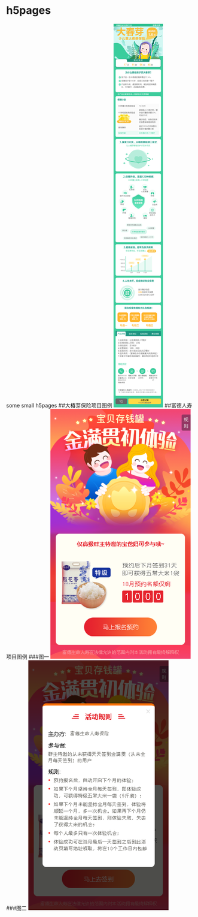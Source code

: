# h5pages
some small h5pages
##大椿芽保险项目图例
![](https://github.com/sizhousama/h5pages/raw/master/egimg/eg1.png)
##富德人寿项目图例
###图一
![](https://github.com/sizhousama/h5pages/raw/master/egimg/eg2.png)
###图二
![](https://github.com/sizhousama/h5pages/raw/master/egimg/eg3.png)
